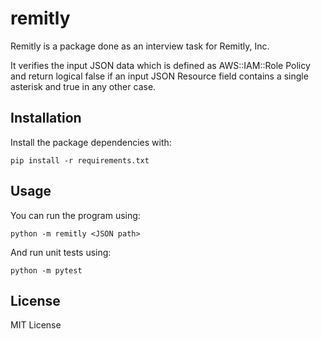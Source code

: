 # remitly

Remitly is a package done as an interview task for Remitly, Inc.

It verifies the input JSON data which is defined as AWS::IAM::Role Policy and return logical false if an input JSON Resource field contains a single asterisk and true in any other case.

## Installation

Install the package dependencies with:

```shell
pip install -r requirements.txt
```

## Usage

You can run the program using:
```shell
python -m remitly <JSON path>
```

And run unit tests using:

```shell
python -m pytest
```

## License

MIT License
